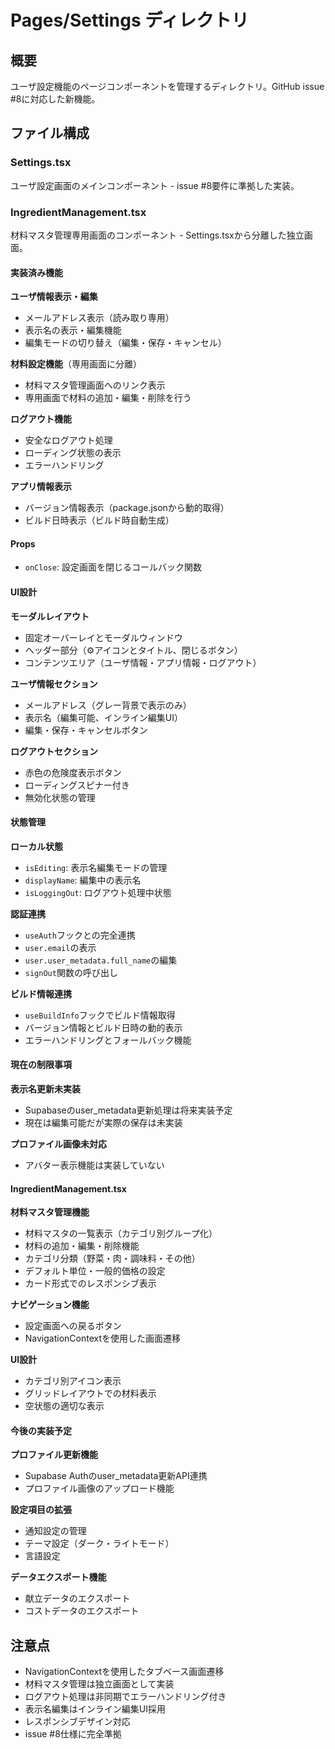 # Pages/Settings ディレクトリ

## 概要
ユーザ設定機能のページコンポーネントを管理するディレクトリ。GitHub issue #8に対応した新機能。

## ファイル構成

### Settings.tsx
ユーザ設定画面のメインコンポーネント - issue #8要件に準拠した実装。

### IngredientManagement.tsx
材料マスタ管理専用画面のコンポーネント - Settings.tsxから分離した独立画面。

#### 実装済み機能

**ユーザ情報表示・編集**
- メールアドレス表示（読み取り専用）
- 表示名の表示・編集機能
- 編集モードの切り替え（編集・保存・キャンセル）

**材料設定機能**（専用画面に分離）
- 材料マスタ管理画面へのリンク表示
- 専用画面で材料の追加・編集・削除を行う

**ログアウト機能**
- 安全なログアウト処理
- ローディング状態の表示
- エラーハンドリング

**アプリ情報表示**
- バージョン情報表示（package.jsonから動的取得）
- ビルド日時表示（ビルド時自動生成）

#### Props
- `onClose`: 設定画面を閉じるコールバック関数

#### UI設計

**モーダルレイアウト**
- 固定オーバーレイとモーダルウィンドウ
- ヘッダー部分（⚙️アイコンとタイトル、閉じるボタン）
- コンテンツエリア（ユーザ情報・アプリ情報・ログアウト）

**ユーザ情報セクション**
- メールアドレス（グレー背景で表示のみ）
- 表示名（編集可能、インライン編集UI）
- 編集・保存・キャンセルボタン

**ログアウトセクション**
- 赤色の危険度表示ボタン
- ローディングスピナー付き
- 無効化状態の管理

#### 状態管理

**ローカル状態**
- `isEditing`: 表示名編集モードの管理
- `displayName`: 編集中の表示名
- `isLoggingOut`: ログアウト処理中状態

**認証連携**
- `useAuth`フックとの完全連携
- `user.email`の表示
- `user.user_metadata.full_name`の編集
- `signOut`関数の呼び出し

**ビルド情報連携**
- `useBuildInfo`フックでビルド情報取得
- バージョン情報とビルド日時の動的表示
- エラーハンドリングとフォールバック機能

#### 現在の制限事項

**表示名更新未実装**
- Supabaseのuser_metadata更新処理は将来実装予定
- 現在は編集可能だが実際の保存は未実装

**プロファイル画像未対応**
- アバター表示機能は実装していない

#### IngredientManagement.tsx

**材料マスタ管理機能**
- 材料マスタの一覧表示（カテゴリ別グループ化）
- 材料の追加・編集・削除機能
- カテゴリ分類（野菜・肉・調味料・その他）
- デフォルト単位・一般的価格の設定
- カード形式でのレスポンシブ表示

**ナビゲーション機能**
- 設定画面への戻るボタン
- NavigationContextを使用した画面遷移

**UI設計**
- カテゴリ別アイコン表示
- グリッドレイアウトでの材料表示
- 空状態の適切な表示

#### 今後の実装予定

**プロファイル更新機能**
- Supabase Authのuser_metadata更新API連携
- プロファイル画像のアップロード機能

**設定項目の拡張**
- 通知設定の管理
- テーマ設定（ダーク・ライトモード）
- 言語設定

**データエクスポート機能**
- 献立データのエクスポート
- コストデータのエクスポート

## 注意点
- NavigationContextを使用したタブベース画面遷移
- 材料マスタ管理は独立画面として実装
- ログアウト処理は非同期でエラーハンドリング付き
- 表示名編集はインライン編集UI採用
- レスポンシブデザイン対応
- issue #8仕様に完全準拠